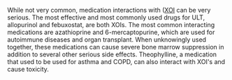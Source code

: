 While not very common, medication interactions with ([XOI](https://en.wikipedia.org/wiki/Xanthine_oxidase_inhibitors) can be very serious. The most effective and most commonly used drugs for ULT, allopurinol and febuxostat, are both XOIs. The most common interacting medications are azathioprine and 6-mercaptopurine, which are used for autoimmune diseases and organ transplant. When unknowingly used together, these medications can cause severe bone marrow suppression in addition to several other serious side effects. Theophylline, a medication that used to be used for asthma and COPD, can also interact with XOI's and cause toxicity.
